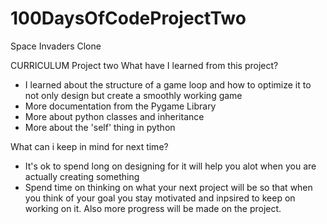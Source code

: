 # 100DaysOfCodeProjectTwo
Space Invaders Clone



CURRICULUM Project two
What have I learned from this project?

- I learned about the structure of a game loop and how to optimize it to not only design but create a smoothly working game
- More documentation from the Pygame Library
- More about python classes and inheritance
- More about the 'self' thing in python

What can i keep in mind for next time?

- It's ok to spend long on designing for it will help you alot when you are actually creating something
- Spend time on thinking on what your next project will be so that when you think of your goal you stay motivated and inpsired to keep on working on it. Also more progress will be made on the project.
